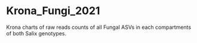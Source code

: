 # Krona_Fungi_2021
Krona charts of raw reads counts of all Fungal ASVs in each compartments of both Salix genotypes.
